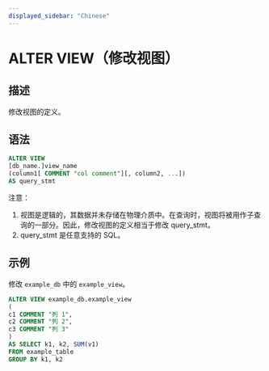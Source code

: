 ```yaml
---
displayed_sidebar: "Chinese"
---
```


# ALTER VIEW（修改视图）

## 描述

修改视图的定义。

## 语法

```sql
ALTER VIEW
[db_name.]view_name
(column1[ COMMENT "col comment"][, column2, ...])
AS query_stmt
```

注意：

1. 视图是逻辑的，其数据并未存储在物理介质中。在查询时，视图将被用作子查询的一部分。因此，修改视图的定义相当于修改 query_stmt。
2. query_stmt 是任意支持的 SQL。

## 示例

修改 `example_db` 中的 `example_view`。

```sql
ALTER VIEW example_db.example_view
(
c1 COMMENT "列 1",
c2 COMMENT "列 2",
c3 COMMENT "列 3"
)
AS SELECT k1, k2, SUM(v1) 
FROM example_table
GROUP BY k1, k2
```